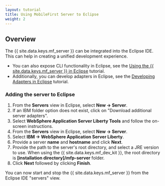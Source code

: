```yaml
---
layout: tutorial
title: Using MobileFirst Server to Eclipse
weight: 2
---
```

<!-- NLS_CHARSET=UTF-8 -->
## Overview
The {{ site.data.keys.mf_server }} can be integrated into the Eclipse IDE. This can help in creating a unified development experience.

* You can also expose CLI functionality in Eclipse, see the [Using the {{ site.data.keys.mf_server }} in Eclipse](../../../../application-development/using-mobilefirst-cli-in-eclipse) tutorial.
* Additionally, you can develop adapters in Eclipse, see the [Developing Adapters in Eclipse](../../../../adapters/developing-adapters) tutorial.

### Adding the server to Eclipse
1. From the **Servers** view in Eclipse, select **New → Server**.
2. If an IBM folder option does not exist, click on "Download additional server adapters".
3. Select **WebSphere Application Server Liberty Tools** and follow the on-screen instructions.
4. From the **Servers** view in Eclipse, select **New → Server**.
5. Select **IBM → WebSphere Application Server Liberty**.
6. Provide a server **name** and **hostname** and click **Next**.
7. Provide the path to the server's root directory, and select a JRE version to use. When using the {{ site.data.keys.mf_dev_kit }}, the root directory is **[installation directory]/mfp-server** folder.
8. Click **Next** followed by clicking **Finish**.

You can now start and stop the {{ site.data.keys.mf_server }} from the Eclipse IDE "servers" view.
